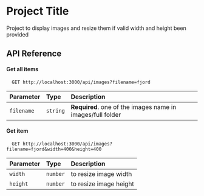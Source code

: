 
# Project Title

Project to display images and resize them if valid width and height been provided 


## API Reference

#### Get all items

```http
  GET http://localhost:3000/api/images?filename=fjord
```

| Parameter | Type     | Description                |
| :-------- | :------- | :------------------------- |
| `filename` | `string` | **Required**. one of the images name in images/full folder |

#### Get item

```http
  GET http://localhost:3000/api/images?filename=fjord&width=400&height=400
```

| Parameter | Type     | Description                       |
| :-------- | :------- | :-------------------------------- |
| `width`   | `number` | to resize image width|
| `height`  | `number` | to resize image height|


